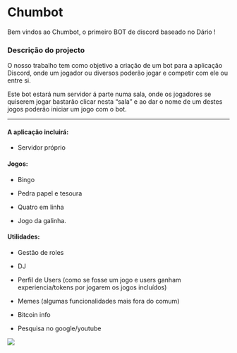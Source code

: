 # Chumbot

Bem vindos ao Chumbot, o primeiro BOT de discord baseado no Dário !

###  Descrição do projecto

O nosso trabalho tem como objetivo a criação de um bot para a aplicação Discord, onde um jogador ou diversos poderão jogar e competir com ele ou entre si.

Este bot estará num servidor á parte numa sala, onde os jogadores se quiserem jogar bastarão clicar nesta “sala” e ao dar o nome de um destes jogos poderão iniciar um jogo com o bot.

<hr>

#### A aplicação incluirá:

* Servidor próprio

#### Jogos:

* Bingo

* Pedra papel e tesoura

* Quatro em linha

* Jogo da galinha.

#### Utilidades:

* Gestão de roles

* DJ

* Perfil de Users (como se fosse um jogo e users ganham experiencia/tokens por jogarem os jogos incluídos)

* Memes (algumas funcionalidades mais fora do comum)

* Bitcoin info

* Pesquisa no google/youtube


![](https://cdn.discordapp.com/attachments/471500310133604352/471500682105585695/Untitled-1.png)
